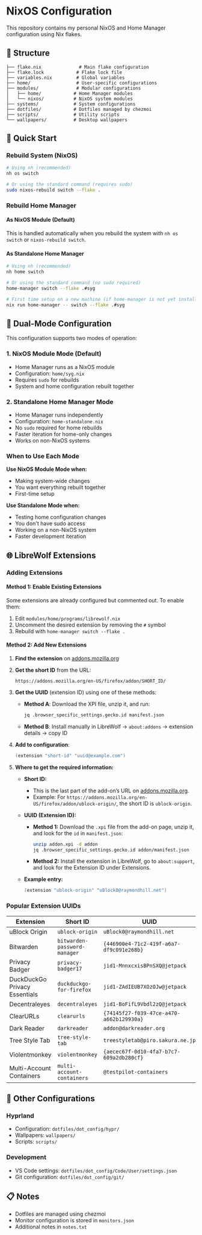 # NixOS Configuration

This repository contains my personal NixOS and Home Manager configuration using Nix flakes.

## 📁 Structure

```
├── flake.nix              # Main flake configuration
├── flake.lock            # Flake lock file
├── variables.nix         # Global variables
├── home/                 # User-specific configurations
├── modules/              # Modular configurations
│   ├── home/            # Home Manager modules
│   └── nixos/           # NixOS system modules
├── systems/             # System configurations
├── dotfiles/            # Dotfiles managed by chezmoi
├── scripts/             # Utility scripts
└── wallpapers/          # Desktop wallpapers
```

## 🚀 Quick Start

### Rebuild System (NixOS)
```bash
# Using nh (recommended)
nh os switch

# Or using the standard command (requires sudo)
sudo nixos-rebuild switch --flake .
```

### Rebuild Home Manager

#### As NixOS Module (Default)
This is handled automatically when you rebuild the system with `nh os switch` or `nixos-rebuild switch`.

#### As Standalone Home Manager
```bash
# Using nh (recommended)
nh home switch

# Or using the standard command (no sudo required)
home-manager switch --flake .#syg

# First time setup on a new machine (if home-manager is not yet installed)
nix run home-manager -- switch --flake .#syg
```

## 🔄 Dual-Mode Configuration

This configuration supports two modes of operation:

### 1. NixOS Module Mode (Default)
- Home Manager runs as a NixOS module
- Configuration: `home/syg.nix`
- Requires `sudo` for rebuilds
- System and home configuration rebuilt together

### 2. Standalone Home Manager Mode
- Home Manager runs independently 
- Configuration: `home-standalone.nix`
- No `sudo` required for home rebuilds
- Faster iteration for home-only changes
- Works on non-NixOS systems

### When to Use Each Mode

**Use NixOS Module Mode when:**
- Making system-wide changes
- You want everything rebuilt together
- First-time setup

**Use Standalone Mode when:**
- Testing home configuration changes
- You don't have sudo access
- Working on a non-NixOS system
- Faster development iteration

## 🌐 LibreWolf Extensions

### Adding Extensions

#### Method 1: Enable Existing Extensions
Some extensions are already configured but commented out. To enable them:

1. Edit `modules/home/programs/librewolf.nix`
2. Uncomment the desired extension by removing the `#` symbol
3. Rebuild with `home-manager switch --flake .`

#### Method 2: Add New Extensions

1. **Find the extension** on [addons.mozilla.org](https://addons.mozilla.org)
2. **Get the short ID** from the URL:
   ```
   https://addons.mozilla.org/en-US/firefox/addon/SHORT_ID/
   ```
3. **Get the UUID** (extension ID) using one of these methods:
   - **Method A**: Download the XPI file, unzip it, and run:
     ```bash
     jq .browser_specific_settings.gecko.id manifest.json
     ```
   - **Method B**: Install manually in LibreWolf → `about:addons` → extension details → copy ID

4. **Add to configuration**:
   ```nix
   (extension "short-id" "uuid@example.com")
   ```

5. **Where to get the required information:**

   - **Short ID:**
     - This is the last part of the add-on’s URL on [addons.mozilla.org](https://addons.mozilla.org).
     - Example: For `https://addons.mozilla.org/en-US/firefox/addon/ublock-origin/`, the short ID is `ublock-origin`.

   - **UUID (Extension ID):**
     - **Method 1:** Download the `.xpi` file from the add-on page, unzip it, and look for the `id` in `manifest.json`:
       ```bash
       unzip addon.xpi -d addon
       jq .browser_specific_settings.gecko.id addon/manifest.json
       ```
     - **Method 2:** Install the extension in LibreWolf, go to `about:support`, and look for the Extension ID under Extensions.

   - **Example entry:**
     ```nix
     (extension "ublock-origin" "uBlock0@raymondhill.net")
     ```

### Popular Extension UUIDs

| Extension | Short ID | UUID |
|-----------|----------|------|
| uBlock Origin | `ublock-origin` | `uBlock0@raymondhill.net` |
| Bitwarden | `bitwarden-password-manager` | `{446900e4-71c2-419f-a6a7-df9c091e268b}` |
| Privacy Badger | `privacy-badger17` | `jid1-MnnxcxisBPnSXQ@jetpack` |
| DuckDuckGo Privacy Essentials | `duckduckgo-for-firefox` | `jid1-ZAdIEUB7XOzOJw@jetpack` |
| Decentraleyes | `decentraleyes` | `jid1-BoFifL9Vbdl2zQ@jetpack` |
| ClearURLs | `clearurls` | `{74145f27-f039-47ce-a470-a662b129930a}` |
| Dark Reader | `darkreader` | `addon@darkreader.org` |
| Tree Style Tab | `tree-style-tab` | `treestyletab@piro.sakura.ne.jp` |
| Violentmonkey | `violentmonkey` | `{aecec67f-0d10-4fa7-b7c7-609a2db280cf}` |
| Multi-Account Containers | `multi-account-containers` | `@testpilot-containers` |

## 🔧 Other Configurations

### Hyprland
- Configuration: `dotfiles/dot_config/hypr/`
- Wallpapers: `wallpapers/`
- Scripts: `scripts/`

### Development
- VS Code settings: `dotfiles/dot_config/Code/User/settings.json`
- Git configuration: `dotfiles/dot_config/git/`

## 📋 Notes

- Dotfiles are managed using chezmoi
- Monitor configuration is stored in `monitors.json`
- Additional notes in `notes.txt`
